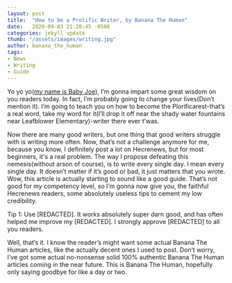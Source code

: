 ```yaml
---
layout: post
title:  "How to be a Prolific Writer, by Banana The Human"
date:   2020-09-03 21:20:45 -0500
categories: jekyll update
thumb: "/assets/images/writing.jpg"
author: banana_the_human
tags:
- News
- Writing
- Guide
---
```

Yo yo yo([my name is Baby Joe](https://hecrenews.github.io/jekyll/update/2020/05/20/due-to-social-distancing-gangstas-have-found-new-and-innovative-ways-to-conduct_shady-deals.html)), I’m gonna impart some great wisdom on you readers today. In fact, I’m probably going to change your lives(Don’t mention it). I’m going to teach you on how to become the Plorificarest-that’s a real word, take my word for it(I’ll drop it off near the shady water fountains near Leafblower Elementary)-writer there ever t’was.

Now there are many good writers, but one thing that good writers struggle with is writing more often. Now, that’s not a challenge anymore for me, because you know, I definitely post a lot on Hecrenews, but for most beginners, it's a real problem. The way I propose defeating this nemesis(without arson of course), is to write every single day. I mean every single day. It doesn’t matter if it’s good or bad, it just matters that you wrote. Wow, this article is actually starting to sound like a good guide. That’s not good for my competency level, so I’m gonna now give you, the faithful Hecrenews readers, some absolutely useless tips to cement my low credibility.

Tip 1: Use [REDACTED]. It works absolutely super darn good, and has often helped me improve my [REDACTED]. I strongly approve [REDACTED] to all you readers.

Well, that’s it. I know the reader’s might want some actual Banana The Human articles, like the actually decent ones I used to post. Don’t worry, I’ve got some actual no-nonsense solid 100% authentic Banana The Human articles coming in the near future. This is Banana The Human, hopefully only saying goodbye for like a day or two.
